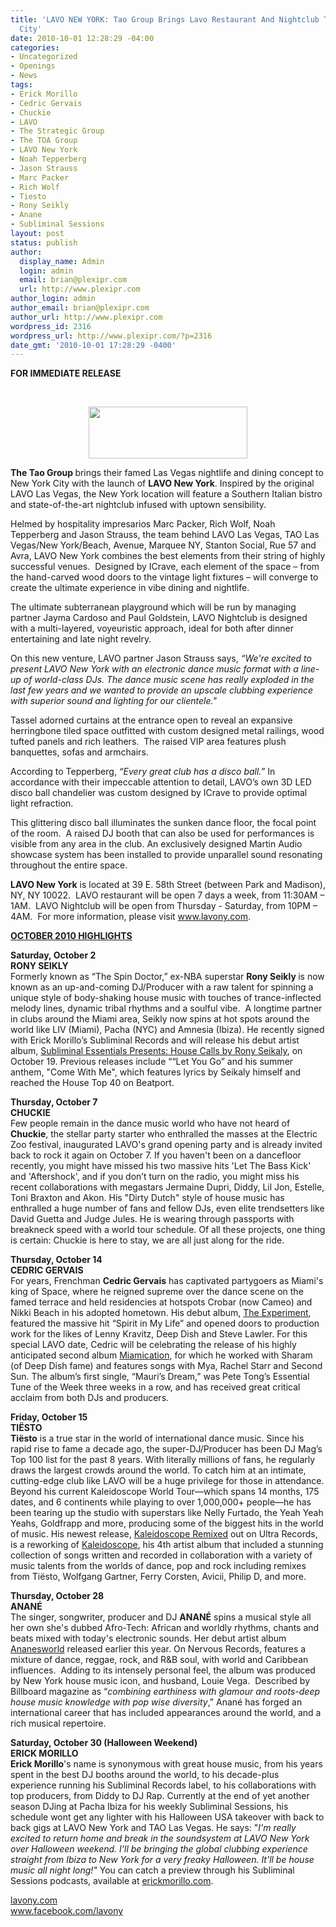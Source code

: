 ```yaml
---
title: 'LAVO NEW YORK: Tao Group Brings Lavo Restaurant And Nightclub To New York
  City'
date: 2010-10-01 12:28:29 -04:00
categories:
- Uncategorized
- Openings
- News
tags:
- Erick Morillo
- Cedric Gervais
- Chuckie
- LAVO
- The Strategic Group
- The TOA Group
- LAVO New York
- Noah Tepperberg
- Jason Strauss
- Marc Packer
- Rich Wolf
- Tiesto
- Rony Seikly
- Anane
- Subliminal Sessions
layout: post
status: publish
author:
  display_name: Admin
  login: admin
  email: brian@plexipr.com
  url: http://www.plexipr.com
author_login: admin
author_email: brian@plexipr.com
author_url: http://www.plexipr.com
wordpress_id: 2316
wordpress_url: http://www.plexipr.com/?p=2316
date_gmt: '2010-10-01 17:28:29 -0400'
---
```


<p><strong>FOR IMMEDIATE RELEASE</strong></p>
<p><strong><br />
</strong></p>
<p style="text-align: center;"><strong><a href="http://www.plexipr.com/wp-content/uploads/2010/10/plexipr_LAVOlogo.jpg"><img class="alignnone size-full wp-image-2318" title="plexipr_LAVOlogo" src="http://www.plexipr.com/wp-content/uploads/2010/10/plexipr_LAVOlogo.jpg" alt="" width="254" height="83" /></a><br />
</strong></p>
<p><strong>The Tao Group </strong>brings their famed Las Vegas nightlife and dining concept to New York City with the launch of <strong>LAVO New York</strong>. Inspired by the original LAVO Las Vegas, the New York location will feature a Southern Italian bistro and state-of-the-art nightclub infused with uptown sensibility.</p>
<p>Helmed by hospitality impresarios Marc Packer, Rich Wolf, Noah Tepperberg and Jason Strauss, the team behind LAVO Las Vegas, TAO Las Vegas/New York/Beach, Avenue, Marquee NY, Stanton Social, Rue 57 and Avra, LAVO New York combines the best elements from their string of highly successful venues.  Designed by ICrave, each element of the space – from the hand-carved wood doors to the vintage light fixtures – will converge to create the ultimate experience in vibe dining and nightlife.</p>
<p>The ultimate subterranean playground which will be run by managing partner Jayma Cardoso and Paul Goldstein, LAVO Nightclub is designed with a multi-layered, voyeuristic approach, ideal for both after dinner entertaining and late night revelry.</p>
<p>On this new venture, LAVO partner Jason Strauss says, <em>“We're excited to present LAVO New York with an electronic dance music format with a line-up of world-class DJs. The dance music scene has really exploded in the last few years and we wanted to provide an upscale clubbing experience with superior sound and lighting for our clientele."</em></p>
<p>Tassel adorned curtains at the entrance open to reveal an expansive herringbone tiled space outfitted with custom designed metal railings, wood tufted panels and rich leathers.  The raised VIP area features plush banquettes, sofas and armchairs.</p>
<p>According to Tepperberg, <em>“Every great club has a disco ball.” </em> In accordance with their impeccable attention to detail, LAVO’s own 3D LED disco ball chandelier was custom designed by ICrave to provide optimal light refraction.</p>
<p>This glittering disco ball illuminates the sunken dance floor, the focal point of the room.  A raised DJ booth that can also be used for performances is visible from any area in the club. An exclusively designed Martin Audio showcase system has been installed to provide unparallel sound resonating throughout the entire space.</p>
<p><strong>LAVO New York</strong> is located at 39 E. 58th Street (between Park and Madison), NY, NY 10022.  LAVO restaurant will be open 7 days a week, from 11:30AM – 1AM.  LAVO Nightclub will be open from Thursday - Saturday, from 10PM – 4AM.  For more information, please visit <a href="http://www.lavony.com">www.lavony.com</a>.</p>
<p><span style="text-decoration: underline;"><strong>OCTOBER 2010 HIGHLIGHTS</strong></span></p>
<p><strong>Saturday, October 2<br />
RONY SEIKLY</strong><br />
Formerly known as “The Spin Doctor,” ex-NBA superstar <strong>Rony Seikly </strong>is now known as an up-and-coming DJ/Producer with a raw talent for spinning a unique style of body-shaking house music with touches of trance-inflected melody lines, dynamic tribal rhythms and a soulful vibe.  A longtime partner in clubs around the Miami area, Seikly now spins at hot spots around the world like LIV (Miami), Pacha (NYC) and Amnesia (Ibiza). He recently signed with Erick Morillo’s Subliminal Records and will release his debut artist album, <span style="text-decoration: underline;">Subliminal Essentials Presents: House Calls by Rony Seikaly</span>, on October 19. Previous releases include ““Let You Go” and his summer anthem, "Come With Me", which features lyrics by Seikaly himself and reached the House Top 40 on Beatport.</p>
<p><strong>Thursday, October 7<br />
CHUCKIE</strong><br />
Few people remain in the dance music world who have not heard of <strong>Chuckie</strong>, the stellar party starter who enthralled the masses at the Electric Zoo festival, inaugurated LAVO's grand opening party and is already invited back to rock it again on October 7. If you haven't been on a dancefloor recently, you might have missed his two massive hits 'Let The Bass Kick' and 'Aftershock', and if you don’t turn on the radio, you might miss his recent collaborations with megastars Jermaine Dupri, Diddy, Lil Jon, Estelle, Toni Braxton and Akon. His "Dirty Dutch" style of house music has enthralled a huge number of fans and fellow DJs, even elite trendsetters like David Guetta and Judge Jules. He is wearing through passports with breakneck speed with a world tour schedule. Of all these projects, one thing is certain: Chuckie is here to stay, we are all just along for the ride.</p>
<p><strong>Thursday, October 14<br />
CEDRIC GERVAIS</strong><br />
For years, Frenchman <strong>Cedric Gervais</strong> has captivated partygoers as Miami's king of Space, where he reigned supreme over the dance scene on the famed terrace and held residencies at hotspots Crobar (now Cameo) and Nikki Beach in his adopted hometown. His debut album, <span style="text-decoration: underline;">The Experiment</span>, featured the massive hit “Spirit in My Life” and opened doors to production work for the likes of Lenny Kravitz, Deep Dish and Steve Lawler. For this special LAVO date, Cedric will be celebrating the release of his highly anticipated second album <span style="text-decoration: underline;">Miamication</span>, for which he worked with Sharam (of Deep Dish fame) and features songs with Mya, Rachel Starr and Second Sun. The album’s first single, “Mauri’s Dream,” was Pete Tong’s Essential Tune of the Week three weeks in a row, and has received great critical acclaim from both DJs and producers.</p>
<p><strong>Friday, October 15<br />
TIËSTO</strong><br />
<strong>Tiësto</strong> is a true star in the world of international dance music. Since his rapid rise to fame a decade ago, the super-DJ/Producer has been DJ Mag’s Top 100 list for the past 8 years. With literally millions of fans, he regularly draws the largest crowds around the world. To catch him at an intimate, cutting-edge club like LAVO will be a huge privilege for those in attendance. Beyond his current Kaleidoscope World Tour—which spans 14 months, 175 dates, and 6 continents while playing to over 1,000,000+ people—he has been tearing up the studio with superstars like Nelly Furtado, the Yeah Yeah Yeahs, Goldfrapp and more, producing some of the biggest hits in the world of music. His newest release, <span style="text-decoration: underline;">Kaleidoscope Remixed</span> out on Ultra Records, is a reworking of <span style="text-decoration: underline;">Kaleidoscope</span>, his 4th artist album that included a stunning collection of songs written and recorded in collaboration with a variety of music talents from the worlds of dance, pop and rock including remixes from Tiësto, Wolfgang Gartner, Ferry Corsten, Avicii, Philip D, and more.</p>
<p><strong>Thursday, October 28<br />
ANANÉ</strong><br />
The singer, songwriter, producer and DJ <strong>ANANÉ</strong> spins a musical style all her own she's dubbed Afro-Tech: African and worldly rhythms, chants and beats mixed with today's electronic sounds. Her debut artist album <span style="text-decoration: underline;">Ananesworld</span> released earlier this year. On Nervous Records, features a mixture of dance, reggae, rock, and R&amp;B soul, with world and Caribbean influences.  Adding to its intensely personal feel, the album was produced by New York house music icon, and husband, Louie Vega.  Described by Billboard magazine as “<em>combining earthiness with glamour and roots-deep house music knowledge with pop wise diversity</em>,” Anané has forged an international career that has included appearances around the world, and a rich musical repertoire.</p>
<p><strong>Saturday, October 30 (Halloween Weekend)<br />
ERICK MORILLO</strong><br />
<strong>Erick Morillo</strong>'s name is synonymous with great house music, from his years spent in the best DJ booths around the world, to his decade-plus experience running his Subliminal Records label, to his collaborations with top producers, from Diddy to DJ Rap. Currently at the end of yet another season DJing at Pacha Ibiza for his weekly Subliminal Sessions, his schedule wont get any lighter with his Halloween USA takeover with back to back gigs at LAVO New York and TAO Las Vegas. He says: "<em>I'm really excited to return home and break in the soundsystem at LAVO New York over Halloween weekend. I'll be bringing the global clubbing experience straight from Ibiza to New York for a very freaky Halloween. It'll be house music all night long!"</em> You can catch a preview through his Subliminal Sessions podcasts, available at <a href="http://www.erickmorillo.com">erickmorillo.com</a>.</p>
<p><a href="http://lavony.com/">lavony.com</a><br />
<a href="http://www.facebook.com/lavony">www.facebook.com/lavony</a></p>
